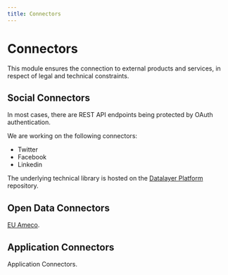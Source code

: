 ```yaml
---
title: Connectors
---
```


# Connectors

This module ensures the connection to external products and services, in respect of legal and technical constraints.

## Social Connectors

In most cases, there are REST API endpoints  being protected by OAuth authentication.

We are working on the following connectors:

+ Twitter
+ Facebook
+ Linkedin

The underlying technical library is hosted on the [Datalayer Platform](https://github.com/datlayer/datalayer) repository.

## Open Data Connectors

[EU Ameco](https://ec.europa.eu/info/business-economy-euro/indicators-statistics/economic-databases/macro-economic-database-ameco/ameco-database_en).

## Application Connectors

Application Connectors.
